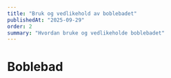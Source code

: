 ```yaml
---
title: "Bruk og vedlikehold av boblebadet"
publishedAt: "2025-09-29"
order: 2
summary: "Hvordan bruke og vedlikeholde boblebadet"
---
```


# Boblebad

